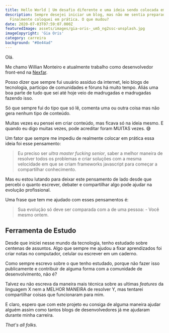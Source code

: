 ```yaml
---
title: Hello World | Um desafio diferente e uma ideia sendo colocada em prática
description: Sempre desejei iniciar um blog, mas não me sentia preparado.
  Finalmente coloquei em prática. O que mudou?
date: 2020-07-03T07:59:07.000Z
featuredImage: assets/images/gia-oris-_um5_ng2ssc-unsplash.jpg
imageCopyright: 'Gia Oris'
category: carreira
background: "#8e44ad"
---
```

Olá.

Me chamo Willian Monteiro e atualmente trabalho como desenvolvedor front-end na [Nexfar](https://nexfar.com.br/).

Posso dizer que sempre fui usuário assíduo da internet, leio blogs  de tecnologia, participo de comunidades e fóruns há muito tempo. Aliás uma boa parte de tudo que sei até hoje veio de madrugadas e madrugadas fazendo isso.

Só que sempre fui do tipo que só lê, comenta uma ou outra coisa mas não gera nenhum tipo de conteúdo.

Muitas vezes eu pensei em criar conteúdo, mas ficava só na ideia mesmo. E quando eu digo muitas vezes, pode acreditar foram MUITAS vezes. 😅

Um fator que sempre me impediu de realmente colocar em prática essa ideia foi esse pensamento: 

> Eu preciso ser *ultra master fucking senior*, saber a melhor maneira de resolver todos os problemas e criar soluções com a mesma velocidade em que se criam frameworks javascript para começar a compartilhar conhecimento.

Mas eu estou lutando para deixar este pensamento de lado desde que percebi o quanto escrever, debater e compartilhar algo pode ajudar na evolução profissional.

Uma frase que tem me ajudado com esses pensamentos é:

> Sua evolução só deve ser comparada com a de uma pessoa: - Você mesmo ontem.

## Ferramenta de Estudo

Desde que iniciei nesse mundo da tecnologia, tenho estudado sobre centenas de assuntos. Algo que sempre me ajudou a fixar aprendizados foi criar notas no computador, celular ou escrever em um caderno.

Como sempre escrevo sobre o que tenho estudado, porque não fazer isso publicamente e contribuir de alguma forma com a comunidade de desenvolvimento, não é?

Talvez eu não escreva da maneira mais técnica sobre as ultimas *features* da linguagem X nem a MELHOR MANEIRA de resolver Y, mas tentarei compartilhar coisas que funcionaram para mim. 

E claro, espero que com este projeto eu consiga de alguma maneira ajudar alguém assim como tantos blogs de desenvolvedores já me ajudaram durante minha carreira.


*That's all folks.*